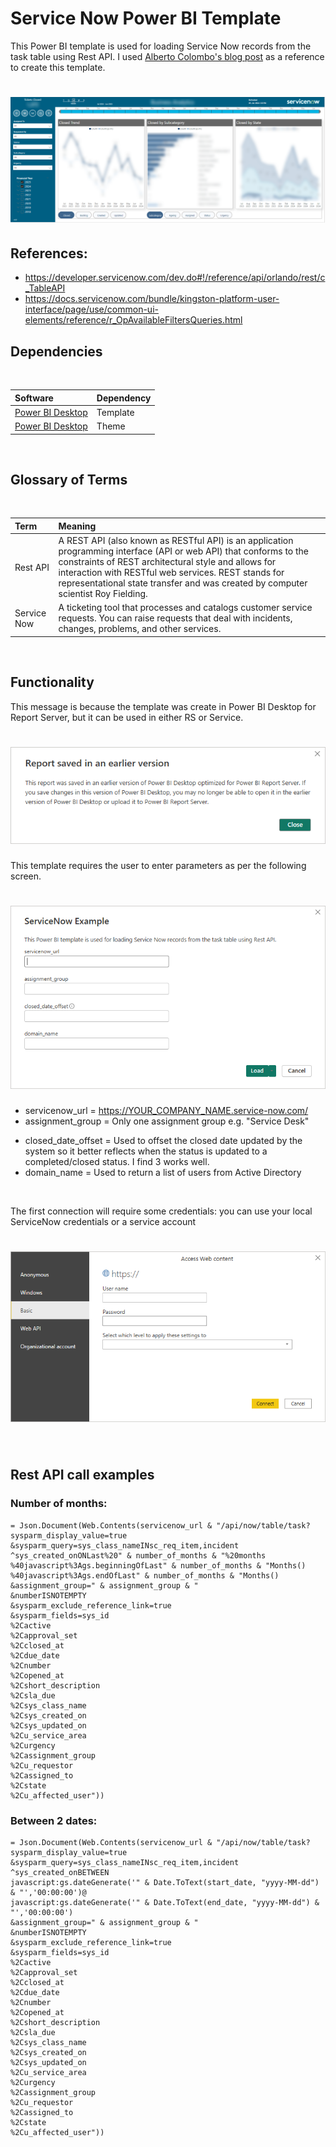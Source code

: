 # Service Now Power BI Template
  
This Power BI template is used for loading Service Now records from the task table using Rest API. I used [Alberto Colombo's blog post](https://blog.kofko.xyz/connect-servicenow-and-powerbi) as a reference to create this template.

<h1 align="left">
  <img src="ReadMe/screenshot2.png" />
</h1>


## References:
* https://developer.servicenow.com/dev.do#!/reference/api/orlando/rest/c_TableAPI
* https://docs.servicenow.com/bundle/kingston-platform-user-interface/page/use/common-ui-elements/reference/r_OpAvailableFiltersQueries.html


## Dependencies
<br>
  
|Software                                   |Dependency                 |
|:------------------------------------------|:--------------------------|
|[Power BI Desktop](https://powerbi.microsoft.com/en-us/downloads/)|Template|
|[Power BI Desktop](https://community.powerbi.com/t5/Themes-Gallery/University-of-Melbourne/td-p/163417)|Theme|
<br>

## Glossary of Terms
<br>
  
| Term                      | Meaning                                                                                  |
|:--------------------------|:-----------------------------------------------------------------------------------------|
| Rest API       |A REST API (also known as RESTful API) is an application programming interface (API or web API) that conforms to the constraints of REST architectural style and allows for interaction with RESTful web services. REST stands for representational state transfer and was created by computer scientist Roy Fielding.|
| Service Now   |A ticketing tool that processes and catalogs customer service requests. You can raise requests that deal with incidents, changes, problems, and other services.|

<br>


## Functionality 
This message is because the template was create in Power BI Desktop for Report Server, but it can be used in either RS or Service.
<h1 align="left">
  <img src="ReadMe/message.PNG" />
</h1>


This template requires the user to enter parameters as per the following screen.
<h1 align="left">
  <img src="ReadMe/template_parameters2.PNG" />
</h1>

* servicenow_url = https://YOUR_COMPANY_NAME.service-now.com/
* assignment_group = Only one assignment group e.g. "Service Desk"
<!-- * number_of_months = Start small, it depends on how many records are returned. I find 6 months works for me to return about 6,000 records without a connection failure. -->
* closed_date_offset = Used to offset the closed date updated by the system so it better reflects when the status is updated to a completed/closed status. I find 3 works well.
* domain_name = Used to return a list of users from Active Directory

<br>

The first connection will require some credentials: you can use your local ServiceNow credentials or a service account

<h1 align="left">
  <img src="ReadMe/credentials.PNG" />
</h1>

<br>
  
## Rest API call examples

### Number of months:

```
= Json.Document(Web.Contents(servicenow_url & "/api/now/table/task?
sysparm_display_value=true
&sysparm_query=sys_class_nameINsc_req_item,incident
^sys_created_onONLast%20" & number_of_months & "%20months
%40javascript%3Ags.beginningOfLast" & number_of_months & "Months()
%40javascript%3Ags.endOfLast" & number_of_months & "Months()
&assignment_group=" & assignment_group & "
&numberISNOTEMPTY
&sysparm_exclude_reference_link=true
&sysparm_fields=sys_id
%2Cactive
%2Capproval_set
%2Cclosed_at
%2Cdue_date
%2Cnumber
%2Copened_at
%2Cshort_description
%2Csla_due
%2Csys_class_name
%2Csys_created_on
%2Csys_updated_on
%2Cu_service_area
%2Curgency
%2Cassignment_group
%2Cu_requestor
%2Cassigned_to
%2Cstate
%2Cu_affected_user"))
```

### Between 2 dates:

```
= Json.Document(Web.Contents(servicenow_url & "/api/now/table/task?
sysparm_display_value=true
&sysparm_query=sys_class_nameINsc_req_item,incident
^sys_created_onBETWEEN
javascript:gs.dateGenerate('" & Date.ToText(start_date, "yyyy-MM-dd") & "','00:00:00')@
javascript:gs.dateGenerate('" & Date.ToText(end_date, "yyyy-MM-dd") & "','00:00:00')
&assignment_group=" & assignment_group & "
&numberISNOTEMPTY
&sysparm_exclude_reference_link=true
&sysparm_fields=sys_id
%2Cactive
%2Capproval_set
%2Cclosed_at
%2Cdue_date
%2Cnumber
%2Copened_at
%2Cshort_description
%2Csla_due
%2Csys_class_name
%2Csys_created_on
%2Csys_updated_on
%2Cu_service_area
%2Curgency
%2Cassignment_group
%2Cu_requestor
%2Cassigned_to
%2Cstate
%2Cu_affected_user"))
```
